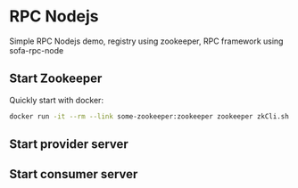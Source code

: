 # RPC Nodejs

Simple RPC Nodejs demo, registry using zookeeper, RPC framework using sofa-rpc-node

## Start Zookeeper

Quickly start with docker:

```bash
docker run -it --rm --link some-zookeeper:zookeeper zookeeper zkCli.sh -server zookeeper
```

## Start provider server

## Start consumer server

